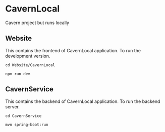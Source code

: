 # CavernLocal
Cavern project but runs locally

## Website
This contains the frontend of CavernLocal application.
To run the development version.

`cd Website/CavernLocal`

`npm run dev`

## CavernService
This contains the backend of CavernLocal application.
To run the backend server.

`cd CavernService`

`mvn spring-boot:run`